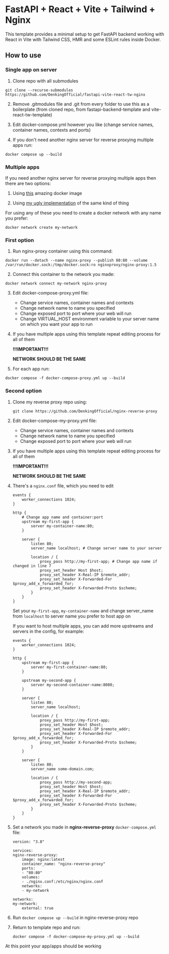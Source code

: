 # FastAPI + React + Vite + Tailwind + Nginx

This template provides a minimal setup to get FastAPI backend working with React in Vite with Tailwind CSS, HMR and some ESLint rules inside Docker.

## How to use

### Single app on server

1) Clone repo with all submodules

`git clone --recurse-submodules https://github.com/DenkingOfficial/fastapi-vite-react-tw-nginx`

2) Remove .gitmodules file and .git from every folder to use this as a boilerplate (from cloned repo, from fastapi-backend-template and vite-react-tw-template)

3) Edit docker-compose.yml however you like (change service names, container names, contexts and ports)

4) If you don't need another nginx server for reverse proxying multiple apps run:

`docker compose up --build`

### Multiple apps

If you need another nginx server for reverse proxying multiple apps then there are two options:

1) Using [this](https://github.com/nginx-proxy/nginx-proxy) amazing docker image

2) Using [my ugly implementation](https://github.com/DenkingOfficial/nginx-reverse-proxy) of the same kind of thing

For using any of these you need to create a docker network with any name you prefer:

`docker network create my-network`

### First option

1) Run nginx-proxy container using this command:

`docker run --detach --name nginx-proxy --publish 80:80 --volume /var/run/docker.sock:/tmp/docker.sock:ro nginxproxy/nginx-proxy:1.5`

2) Connect this container to the network you made:

`docker network connect my-network nginx-proxy`

3) Edit docker-compose-proxy.yml file:

    * Change service names, container names and contexts
    * Change network name to name you specified
    * Change exposed port to port where your web will run
    * Change VIRTUAL_HOST environment variable to your server name on which you want your app to run

4) If you have multiple apps using this template repeat editing process for all of them

    **!!!IMPORTANT!!!**

    **NETWORK SHOULD BE THE SAME**

5) For each app run:

`docker compose -f docker-compose-proxy.yml up --build`

### Second option

1) Clone my reverse proxy repo using:

    `git clone https://github.com/DenkingOfficial/nginx-reverse-proxy`

2) Edit docker-compose-my-proxy.yml file:

    * Change service names, container names and contexts
    * Change network name to name you specified
    * Change exposed port to port where your web will run

3) If you have multiple apps using this template repeat editing process for all of them

    **!!!IMPORTANT!!!**

    **NETWORK SHOULD BE THE SAME**


4) There's a `nginx.conf` file, which you need to edit

    ```
    events {
        worker_connections 1024;
    }

    http {
        # Change app name and container:port
        upstream my-first-app {
            server my-container-name:80;
        }

        server {
            listen 80;
            server_name localhost; # Change server name to your server

            location / {
                proxy_pass http://my-first-app; # Change app name if changed in line 7
                proxy_set_header Host $host;
                proxy_set_header X-Real-IP $remote_addr;
                proxy_set_header X-Forwarded-For $proxy_add_x_forwarded_for;
                proxy_set_header X-Forwarded-Proto $scheme;
            }
        }
    }
    ```

    Set your `my-first-app`, `my-container-name` and change server_name from `localhost` to server name you prefer to host app on

    If you want to host multiple apps, you can add more upstreams and servers in the config, for example:

    ```
    events {
        worker_connections 1024;
    }

    http {
        upstream my-first-app {
            server my-first-container-name:80;
        }

        upstream my-second-app {
            server my-second-container-name:8080;
        }

        server {
            listen 80;
            server_name localhost;

            location / {
                proxy_pass http://my-first-app;
                proxy_set_header Host $host;
                proxy_set_header X-Real-IP $remote_addr;
                proxy_set_header X-Forwarded-For $proxy_add_x_forwarded_for;
                proxy_set_header X-Forwarded-Proto $scheme;
            }
        }

        server {
            listen 80;
            server_name some-domain.com;

            location / {
                proxy_pass http://my-second-app;
                proxy_set_header Host $host;
                proxy_set_header X-Real-IP $remote_addr;
                proxy_set_header X-Forwarded-For $proxy_add_x_forwarded_for;
                proxy_set_header X-Forwarded-Proto $scheme;
            }
        }
    }
    ```

3) Set a network you made in **nginx-reverse-proxy** `docker-compose.yml` file:

    ```
    version: "3.8"

    services:
    nginx-reverse-proxy:
        image: nginx:latest
        container_name: "nginx-reverse-proxy"
        ports:
        - "80:80"
        volumes:
        - ./nginx.conf:/etc/nginx/nginx.conf
        networks:
        - my-network

    networks:
    my-network:
        external: true
    ```

4) Run `docker compose up --build` in nginx-reverse-proxy repo

5) Return to template repo and run:

    `docker compose -f docker-compose-my-proxy.yml up --build`

At this point your app/apps should be working